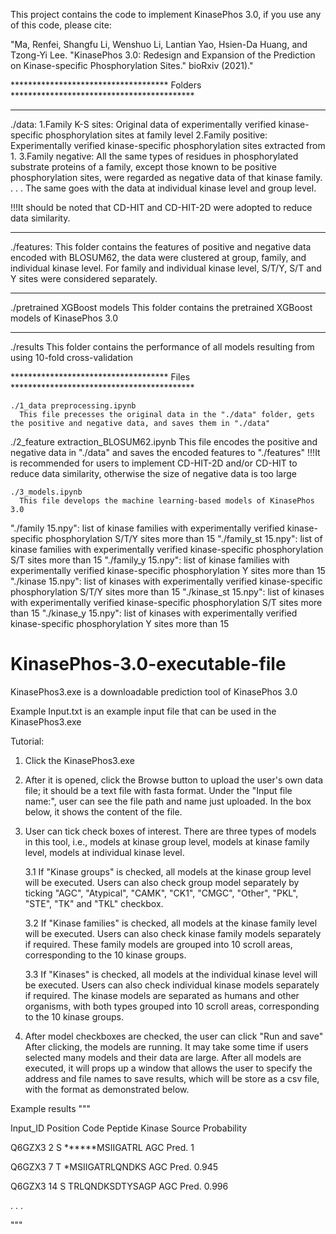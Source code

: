 
This project contains the code to implement KinasePhos 3.0, if you use any of this code, please cite:

"Ma, Renfei, Shangfu Li, Wenshuo Li, Lantian Yao, Hsien-Da Huang, and Tzong-Yi Lee. "KinasePhos 3.0: Redesign and Expansion of the Prediction on Kinase-specific Phosphorylation Sites." bioRxiv (2021)."

************************************ Folders ******************************************
*********
./data:
  1.Family K-S sites: Original data of experimentally verified kinase-specific phosphorylation sites at family level
  2.Family positive: Experimentally verified kinase-specific phosphorylation sites extracted from 1. 
  3.Family negative: All the same types of residues in phosphorylated substrate proteins of a family, except those known to be positive phosphorylation sites, were regarded as negative data of that kinase family.
  .
  .
  .
 The same goes with the data at individual kinase level and group level.

 !!!It should be noted that CD-HIT and CD-HIT-2D were adopted to reduce data similarity.

*********
./features:
 This folder contains the features of positive and negative data encoded with BLOSUM62, the data were clustered at group, family, and individual kinase level.
 For family and individual kinase level, S/T/Y, S/T and Y sites were considered separately.

********* 
./pretrained XGBoost models
 This folder contains the pretrained XGBoost models of KinasePhos 3.0

*********
./results
 This folder contains the performance of all models resulting from using 10-fold cross-validation


************************************ Files ******************************************
~~~~~~~~~
./1_data preprocessing.ipynb
  This file precesses the original data in the "./data" folder, gets the positive and negative data, and saves them in "./data"

~~~~~~~~~
./2_feature extraction_BLOSUM62.ipynb
  This file encodes the positive and negative data in "./data" and saves the encoded features to "./features"
  !!!It is recommended for users to implement CD-HIT-2D and/or CD-HIT to reduce data similarity, otherwise the size of negative data is too large
~~~~~~~~~
./3_models.ipynb
  This file develops the machine learning-based models of KinasePhos 3.0

~~~~~~~~~
"./family 15.npy":     list of kinase families with experimentally verified kinase-specific phosphorylation S/T/Y sites more than 15
"./family_st 15.npy":  list of kinase families with experimentally verified kinase-specific phosphorylation S/T sites more than 15
"./family_y 15.npy":  list of kinase families with experimentally verified kinase-specific phosphorylation Y sites more than 15
"./kinase 15.npy":     list of kinases with experimentally verified kinase-specific phosphorylation S/T/Y sites more than 15
"./kinase_st 15.npy":  list of kinases with experimentally verified kinase-specific phosphorylation S/T sites more than 15
"./kinase_y 15.npy":  list of kinases with experimentally verified kinase-specific phosphorylation Y sites more than 15



# KinasePhos-3.0-executable-file

KinasePhos3.exe is a downloadable prediction tool of KinasePhos 3.0

Example Input.txt is an example input file that can be used in the KinasePhos3.exe

Tutorial:
1. Click the KinasePhos3.exe

2. After it is opened, click the Browse button to upload the user's own data file; it 
   should be a text file with fasta format. Under the "Input file name:", user can see
   the file path and name just uploaded. In the box below, it shows the content of the 
   file.

3. User can tick check boxes of interest.
   There are three types of models in this tool, i.e., models at kinase group level, 
   models at kinase family level, models at individual kinase level.

   3.1 If "Kinase groups" is checked, all models at the kinase group level will be executed. 
       Users can also check group model separately by ticking "AGC", "Atypical", "CAMK", "CK1",
      "CMGC", "Other", "PKL", "STE", "TK" and "TKL" checkbox.

   3.2 If "Kinase families" is checked, all models at the kinase family level will be executed.
       Users can also check kinase family models separately if required. These family models are
       grouped into 10 scroll areas, corresponding to the 10 kinase groups.

   3.3 If "Kinases" is checked, all models at the individual kinase level will be executed. 
       Users can also check individual kinase models separately if required. The kinase models are
       separated as humans and other organisms, with both types grouped into 10 scroll areas, 
       corresponding to the 10 kinase groups.

4. After model checkboxes are checked, the user can click "Run and save"
   After clicking, the models are running. It may take some time if users selected many models and 
   their data are large. After all models are executed, it will props up a window that allows the 
   user to specify the address and file names to save results, which will be store as a csv file, 
   with the format as demonstrated below.

Example results
"""

Input_ID	Position	Code	Peptide		Kinase	Source	Probability

Q6GZX3		2		S	******MSIIGATRL	AGC	Pred.	1

Q6GZX3		7		T	*MSIIGATRLQNDKS	AGC	Pred.	0.945

Q6GZX3		14		S	TRLQNDKSDTYSAGP	AGC	Pred.	0.996

.
.
.

"""
